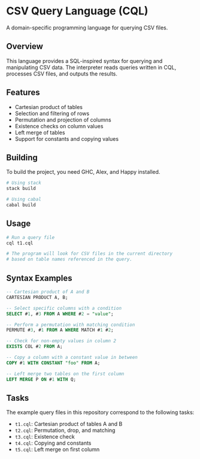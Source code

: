 # CSV Query Language (CQL)

A domain-specific programming language for querying CSV files.

## Overview

This language provides a SQL-inspired syntax for querying and manipulating CSV data. 
The interpreter reads queries written in CQL, processes CSV files, and outputs the results.

## Features

- Cartesian product of tables
- Selection and filtering of rows
- Permutation and projection of columns
- Existence checks on column values
- Left merge of tables
- Support for constants and copying values

## Building

To build the project, you need GHC, Alex, and Happy installed.

```bash
# Using stack
stack build

# Using cabal
cabal build
```

## Usage

```bash
# Run a query file
cql t1.cql

# The program will look for CSV files in the current directory
# based on table names referenced in the query.
```

## Syntax Examples

```sql
-- Cartesian product of A and B
CARTESIAN PRODUCT A, B;

-- Select specific columns with a condition
SELECT #1, #3 FROM A WHERE #2 = "value";

-- Perform a permutation with matching condition
PERMUTE #3, #1 FROM A WHERE MATCH #1 #2;

-- Check for non-empty values in column 2
EXISTS COL #2 FROM A;

-- Copy a column with a constant value in between
COPY #1 WITH CONSTANT "foo" FROM A;

-- Left merge two tables on the first column
LEFT MERGE P ON #1 WITH Q;
```

## Tasks

The example query files in this repository correspond to the following tasks:

- `t1.cql`: Cartesian product of tables A and B
- `t2.cql`: Permutation, drop, and matching
- `t3.cql`: Existence check
- `t4.cql`: Copying and constants 
- `t5.cql`: Left merge on first column